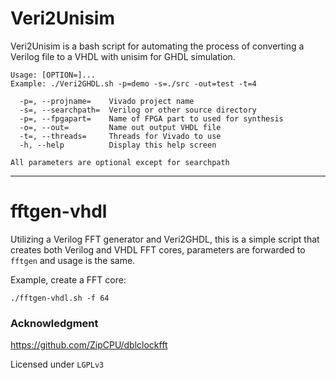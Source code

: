 # Veri2Unisim

Veri2Unisim is a bash script for automating the process of converting a Verilog file to a VHDL with unisim for GHDL simulation.



```
Usage: [OPTION=]...
Example: ./Veri2GHDL.sh -p=demo -s=./src -out=test -t=4

  -p=, --projname=    Vivado project name
  -s=, --searchpath=  Verilog or other source directory
  -p=, --fpgapart=    Name of FPGA part to used for synthesis
  -o=, --out=         Name out output VHDL file
  -t=, --threads=     Threads for Vivado to use
  -h, --help          Display this help screen

All parameters are optional except for searchpath
```

___

# fftgen-vhdl

Utilizing a Verilog FFT generator and Veri2GHDL, this is a simple script that creates both Verilog and VHDL FFT cores, parameters are forwarded to `fftgen` and usage is the same.

Example, create a FFT core:

```
./fftgen-vhdl.sh -f 64
```

### Acknowledgment

https://github.com/ZipCPU/dblclockfft

Licensed under `LGPLv3`